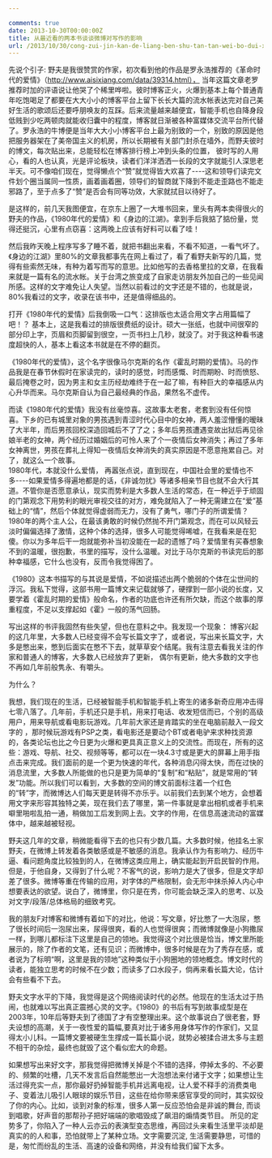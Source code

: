 ```yaml
---

comments: true
date: 2013-10-30T00:00:00Z
title: 从最近看的两本书谈谈微博对写作的影响
url: /2013/10/30/cong-zui-jin-kan-de-liang-ben-shu-tan-tan-wei-bo-dui-xie-zuo-de-ying-xiang/
---
```


先说个引子: 野夫是我很赞赏的作家，初次看到他的作品是罗永浩推荐的《革命时代的爱情》（http://www.aisixiang.com/data/39314.html）， 当年这篇文章老罗推荐时加的评语说让他哭了个稀里哗啦。彼时博客正火，火爆到基本上每个普通青年吃饱喝足了都要在大大小小的博客平台上留下长长大篇的流水帐表达完对自己美好生活的歌颂后还要呼朋唤友的互踩。后来流量越来越便宜，智能手机也自降身段低贱到少吃两顿肉就能收归囊中的程度，博客就日渐被各种富媒体交流平台所代替了。罗永浩的牛博便是当年大大小小博客平台上最为别致的一个，别致的原因是他把服务器架在了美帝国主义的机房，所以长期被有关部门封杀在墙外，而野夫彼时的博文，每次贴出来，总能轻松在博客排行榜上冲到头条的位置， 彼时写的人用心，看的人也认真，光是评论板块，读者们洋洋洒洒一长段的文字就能引人深思老半天。可不像咱们现在，觉得懒点个“赞”就觉得皆大欢喜了----这和领导们读完文件划个圈当属同一性质，画着画着圈，领导们的智商就下降到不能走歪路也不能走邪路了，至于点多了“赞”是否会有同等功效，大家就拭目以待好了。    


是这样的，前几天我图便宜，在京东上圈了一大堆书回来，里头有两本卖得很火的野夫的作品，《1980年代的爱情》和《身边的江湖》。拿到手后我掂了掂份量，觉得还挺沉，心里有点窃喜：这两晚上应该有好料可以看了哇！   

然后我昨天晚上程序写多了睡不着，就把书翻出来看，不看不知道，一看气坏了。《身边的江湖》里80%的文章我都事先在网上看过了，看了看野夫新写的几篇，觉得有些索然无味，有种为着写而写的意思。比如他写的去香格里拉的文章，在我看来就是一篇有名的流水帐。关于台湾之旅变成了自家走访朋友外加自己的一些见闻所感。这样的文字难免让人失望。当然以前看过的文字还是不错的，也就是说，80%我看过的文字，收录在该书中，还是值得细品的。    


打开《1980年代的爱情》后我倒吸一口气：这排版也太适合用文字占用篇幅了吧！？ 基本上，这是我看过的排版很费纸的设计。硕大一张纸，也就中间很窄的部分印上字，页眉和页脚留到很空，一页书扫上几秒，就没了。对于我这种看书速度超快的人，基本上看这本书就是在不停的翻页。   

《1980年代的爱情》，这个名字很像马尔克斯的名作《霍乱时期的爱情》。马的作品我是在春节休假时在家读完的，读时的感觉，时而感慨、时而期盼、时而愤怒、最后掩卷之时，因为男主和女主历经劫难终于在一起了嘛，有种巨大的幸福感从内心升华而来。马尔克斯自认为自己最经典的作品，果然名不虚传。    

而读《1980年代的爱情》我没有丝毫惊喜。这故事太老套，老套到没有任何惊喜。下乡的已有城里对象的男孩遇到青涩时代心目中的女神，两人羞涩懵懂的暧昧了大半年，而后男孩回校深造回城后不了了之；多年后男孩遭遇变故出狱后再见徐娘半老的女神，两个经历过婚姻后的可怜人来了个一夜情后女神消失；再过了多年女神离世，男孩在葬礼上得知一夜情后女神消失的真实原因是不愿意拖累自己。对了，就这么一个故事。    
1980年代，本就没什么爱情， 再嚣张点说，直到现在，中国社会里的爱情也不多----如果爱情多得遍地都是的话，《非诚勿扰》等诸多相亲节目也就不会大行其道。不管你是否愿意承认，现实而势利是大多数人生活的常态，在一种近乎于顽固的门第观念下用势利的眼光审视交往的对方，难免就陷入了一种无需建立在“爱”基础上的“情”，然后个体就觉得虚弱而无力，没有了勇气，哪门子的所谓爱情？1980年的两个主人公，在最该勇敢的时候仍然抛不开门第观念，而在可以风轻云淡时偏偏选择了激情，这种个体的选择，很多人可能觉得唏嘘，在我看来是在犯傻。你以为多年后干一炮就能弥补当初没能在一起的遗憾了吗？爱情里有买春想象不到的温暖，很抱歉，书里的描写，没什么温暖。对比于马尔克斯的书读完后的那种幸福感，它什么也没有，反而令我觉得困了。        

《1980》这本书描写的与其说是爱情，不如说描述出两个脆弱的个体在尘世间的浮沉。我私下觉得，这部书用一篇博文来记载就够了，硬撑到一部小说的长度，又要学着《霍乱时期的爱情》般命名，作者的功底也许还有所欠缺，而这个故事的厚重程度，不足以支撑起如《霍》一般的荡气回肠。


写出这样的书评我固然有些失望，但也在意料之中。我发现一个现象： 博客兴起的这几年里，大多数人已经变得不会写长篇文字了，或者说，写出来长篇文字，大多是憋出来，憋到后面实在憋不下去，就草草安个结尾。我有注意去看我关注的作家和普通人的博客，大多数人已经放弃了更新， 偶尔有更新，绝大多数的文字也不再如几年前般隽永、有嚼头。

为什么？

我想，我们现在的生活，已经被智能手机和智能手机上寄生的诸多新奇应用冲击得七零八落了。几年前，手机还只是手机，用来打电话、收发短信而已，个别的高级用户，用来导航或看电影玩游戏。几年前大家还是肯踏实的坐在电脑前敲入一段文字的 ，那时候玩游戏有PSP之类，看电影还是要动个BT或者电驴来求种找资源的，各类论坛也比之今日更为火爆和更具真正意义上的交流性。而现在，所有的这些：游戏、导航、社交、视频等等，都可以在一块4.3寸或是更大的屏幕上用手指点击来完成。我们面前的是一个更为快速的年代，各种消息闪得太快，而在过快的消息流里，大多数人所能做的也只是更为简单的“复制”和“粘贴”，就是常用的“转发”功能。所以我们可以看到，大多数的空间的博文前面标注着一个红色的“转”字，而微博达人们每天更是转得不亦乐乎。以前我们去到某个地方，会想着用文字来形容其独特之美，现在我们去了哪里，第一件事就是拿出相机或者手机来噼里啪啦乱拍一通，稍做加工后发到网上去。文字的作用，在信息高速流动的富媒体中，越来越被轻视。   


野夫这几年的文章，稍微能看得下去的也只有少数几篇。大多数时候，他挂名土家野夫，在微博上转发着各类敏感或是不敏感的消息。我承认作为有影响力、经历牛逼、看问题角度比较独到的人，在微博这类应用上，确实能起到开启民智的作用。但是，于他自身，又得到了什么呢？不客气的说，影响力是大了很多，但是文字却差了很多。微博等重在传输的应用，对字体的严格限制，会无形中抹杀掉人内心中想要表达的欲望。说白了，微博里，你只是在秀，你可能会缺乏深入的思考、以及对文字/段落/总体格局的细致考究。

我的朋友F对博客和微博有着如下的对比，他说：写文章，好比憋了一大泡尿，憋了很长时间后一泡尿出来，尿得很爽，看的人也觉得很爽；而微博就像是小狗撒尿一样，到哪儿都标注下这里是自己的领地。我觉得这个对比很是恰当，博文里所能展示的，除了作者的文笔，还有见识；而微博中，很多时候是在为了秀存在感，或者说为了标明“啊，这里是我的领地”这种类似于小狗圈地的领地概念。博文时代的读者，能独立思考的时候不在少数；而读多了口水段子，倘再来看长篇大论，估计会有些看不下去。

野夫文字水平的下降，我觉得是这个网络阅读时代的必然。他现在的生活太过于热闹，也就难以写出真正震撼心灵的文字。《1980》的书后有写到故事成型是在2003年，10年后等野夫到了德国了才有空整理出来。这个故事说白了很老套，野夫设想的高潮，关于一夜性爱的篇幅,要真对比于诸多用身体写作的作家们，又显得太小儿科。一篇博文要被硬生生撑成一篇长篇小说，就势必被揉合进太多与主题不相干的杂烩，最终也就毁了这个看似宏大的命题。


如果想写出来好文字，那我觉得把微博关掉是个不错的选择，停掉太多的、不必要的、频繁的吐槽，几天不发言后自然能憋出一大泡想法来付诸于文字；如果想让生活过得充实一点，那你最好扔掉智能手机并远离电视，让人爱不释手的消费类电子、变着法儿吸引人眼球的娱乐节目，这些在给你带来感官享受的同时，其实奴役了你的内心。比如，谈到对象的标准，很多人第一反应恐怕会是非诚的舞台, 而谈到唱歌，好声音的那帮孙子把好端端的歌唱毁成了飙泪的煽情类节目。 所见的定势多了，你陷入了一种人云亦云的表演型变态思维，再回过头来看生活里平淡却是真实的的人和事，恐怕就带上了某种立场。文字需要沉淀, 生活需要静思，可惜的是，匆忙而纷乱的生活、高速的设备和网络，并没有给我们留下太多。
